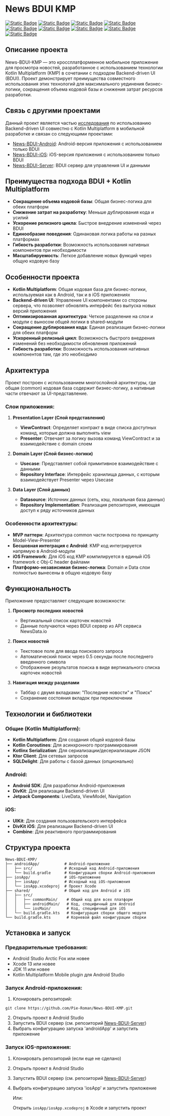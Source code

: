 # News BDUI KMP

[![Static Badge](https://img.shields.io/badge/kotlin_multiplatform-purple)](https://kotlinlang.org/docs/multiplatform.html) [![Static Badge](https://img.shields.io/badge/divkit-orange)](https://github.com/divkit/divkit) [![Static Badge](https://img.shields.io/badge/ktor-gray)](https://ktor.io) [![Static Badge](https://img.shields.io/badge/kodein-purple)](https://kodein.net/oss.html) [![Static Badge](https://img.shields.io/badge/glide-blue)](https://github.com/bumptech/glide) [![Static Badge](https://img.shields.io/badge/coroutines-red)](https://kotlinlang.org/docs/coroutines-overview.html) [![Static Badge](https://img.shields.io/badge/android_fragments-green)](https://developer.android.com/guide/fragments) [![Static Badge](https://img.shields.io/badge/swift_uikit-blue)](https://developer.apple.com/documentation/uikit) [![Static Badge](https://img.shields.io/badge/cocoapods-red)](https://cocoapods.org)

## Описание проекта

News-BDUI-KMP — это кроссплатформенное мобильное приложение для просмотра новостей, разработанное с использованием технологии Kotlin Multiplatform (KMP) в сочетании с подходом Backend-driven UI (BDUI). Проект демонстрирует преимущества совместного использования этих технологий для максимального уединения бизнес-логики, сокращения объема кодовой базы и снижения затрат ресурсов разработки.

## Связь с другими проектами

Данный проект является частью [исследования](https://www.hse.ru/ba/se/students/diplomas/924182125) по использованию Backend-driven UI совместно с Kotlin Multiplatform в мобильной разработке и связан со следующими проектами:

- [News-BDUI-Android](https://github.com/Pie-Roman/News-BDUI-Android): Android-версия приложения с использованием только BDUI
- [News-BDUI-iOS](https://github.com/Pie-Roman/News-BDUI-Ios): iOS-версия приложения с использованием только BDUI
- [News-BDUI-Server](https://github.com/Pie-Roman/News-BDUI-Server): BDUI сервер для управления UI и данными

## Преимущества подхода BDUI + Kotlin Multiplatform

- **Сокращение объема кодовой базы**: Общая бизнес-логика для обеих платформ
- **Снижение затрат на разработку**: Меньше дублирования кода и усилий
- **Ускорение релизного цикла**: Быстрое внедрение изменений через BDUI
- **Единообразие поведения**: Одинаковая логика работы на разных платформах
- **Гибкость разработки**: Возможность использования нативных компонентов при необходимости
- **Масштабируемость**: Легкое добавление новых функций через общую кодовую базу

## Особенности проекта

- **Kotlin Multiplatform**: Общая кодовая база для бизнес-логики, используемая как в Android, так и в iOS приложениях
- **Backend-driven UI**: Управление UI компонентами со стороны сервера, что позволяет обновлять интерфейс без выпуска новых версий приложения
- **Оптимизированная архитектура**: Четкое разделение на слои и модули с выносом общей логики в shared-модули
- **Сокращение дублирования кода**: Единая реализация бизнес-логики для обеих платформ
- **Ускоренный релизный цикл**: Возможность быстрого внедрения изменений без необходимости обновления приложений
- **Гибкость разработки**: Возможность использования нативных компонентов там, где это необходимо

## Архитектура

Проект построен с использованием многослойной архитектуры, где общая (common) кодовая база содержит бизнес-логику, а нативные части отвечают за UI-представление.

### Слои приложения:

1. **Presentation Layer (Слой представления)**
   - **ViewContract**: Определяет контракт в виде списка доступных команд, которые должна выполнять view
   - **Presenter**: Отвечает за логику вызова команд ViewContract и за взаимодействие с domain слоем

2. **Domain Layer (Слой бизнес-логики)**
   - **Usecase**: Представляет собой примитивное взаимодействие с данными
   - **Repository Interface**: Интерфейс хранилища данных, с которым взаимодействует Presenter через Usecase

3. **Data Layer (Слой данных)**
   - **Datasource**: Источник данных (сеть, кэш, локальная база данных)
   - **Repository Implementation**: Реализация репозитория, имеющая доступ к ряду источников данных

### Особенности архитектуры:

- **MVP паттерн**: Архитектура common части построена по принципу Model-View-Presenter
- **Бесшовная интеграция с Android**: KMP код интегрируется напрямую в Android-модули
- **iOS Framework**: Для iOS код KMP компилируется в единый iOS framework с Obj-C header файлами
- **Платформо-независимая бизнес-логика**: Domain и Data слои полностью вынесены в общую кодовую базу

## Функциональность

Приложение предоставляет следующие возможности:

1. **Просмотр последних новостей**
   - Вертикальный список карточек новостей
   - Данные получаются через BDUI сервер из API сервиса NewsData.io

2. **Поиск новостей**
   - Текстовое поле для ввода поискового запроса
   - Автоматический поиск через 0.5 секунды после последнего введенного символа
   - Отображение результатов поиска в виде вертикального списка карточек новостей

3. **Навигация между разделами**
   - Таббар с двумя вкладками: "Последние новости" и "Поиск"
   - Сохранение состояния вкладок при переключении

## Технологии и библиотеки

### Общие (Kotlin Multiplatform):
- **Kotlin Multiplatform**: Для создания общей кодовой базы
- **Kotlin Coroutines**: Для асинхронного программирования
- **Kotlinx Serialization**: Для сериализации/десериализации JSON
- **Ktor Client**: Для сетевых запросов
- **SQLDelight**: Для работы с базой данных (опционально)

### Android:
- **Android SDK**: Для разработки Android-приложения
- **DivKit**: Для реализации Backend-driven UI
- **Jetpack Components**: LiveData, ViewModel, Navigation

### iOS:
- **UIKit**: Для создания пользовательского интерфейса
- **DivKit iOS**: Для реализации Backend-driven UI
- **Combine**: Для реактивного программирования

## Структура проекта

```
News-BDUI-KMP/
├── androidApp/           # Android-приложение
│   ├── src/              # Исходный код Android-приложения
│   └── build.gradle      # Конфигурация сборки Android-приложения
├── iosApp/               # iOS-приложение
│   ├── iosApp/           # Исходный код iOS-приложения
│   └── iosApp.xcodeproj  # Проект Xcode
├── shared/               # Общий код для Android и iOS
│   ├── src/
│   │   ├── commonMain/    # Общий код для всех платформ
│   │   ├── androidMain/   # Код, специфичный для Android
│   │   └── iosMain/       # Код, специфичный для iOS
│   └── build.gradle.kts   # Конфигурация сборки общего модуля
└── build.gradle.kts       # Корневой файл конфигурации сборки
```

## Установка и запуск

### Предварительные требования:
- Android Studio Arctic Fox или новее
- Xcode 13 или новее
- JDK 11 или новее
- Kotlin Multiplatform Mobile plugin для Android Studio

### Запуск Android-приложения:
1. Клонировать репозиторий:
```
git clone https://github.com/Pie-Roman/News-BDUI-KMP.git
```
2. Открыть проект в Android Studio
3. Запустить BDUI сервер (см. репозиторий [News-BDUI-Server](https://github.com/Pie-Roman/News-BDUI-Server))
4. Выбрать конфигурацию запуска 'androidApp' и запустить приложение

### Запуск iOS-приложения:
1. Клонировать репозиторий (если еще не сделано)
2. Открыть проект в Android Studio
3. Запустить BDUI сервер (см. репозиторий [News-BDUI-Server](https://github.com/Pie-Roman/News-BDUI-Server))
4. Выбрать конфигурацию запуска 'iosApp' и запустить приложение
   
   Или:
   
   Открыть `iosApp/iosApp.xcodeproj` в Xcode и запустить проект
